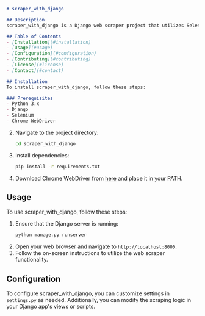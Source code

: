 ```markdown
# scraper_with_django

## Description
scraper_with_django is a Django web scraper project that utilizes Selenium for web scraping tasks.

## Table of Contents
- [Installation](#installation)
- [Usage](#usage)
- [Configuration](#configuration)
- [Contributing](#contributing)
- [License](#license)
- [Contact](#contact)

## Installation
To install scraper_with_django, follow these steps:

### Prerequisites
- Python 3.x
- Django
- Selenium
- Chrome WebDriver

   ```
2. Navigate to the project directory:
   ```bash
   cd scraper_with_django
   ```
3. Install dependencies:
   ```bash
   pip install -r requirements.txt
   ```
4. Download Chrome WebDriver from [here](https://chromedriver.chromium.org/downloads) and place it in your PATH.

## Usage
To use scraper_with_django, follow these steps:

1. Ensure that the Django server is running:
   ```bash
   python manage.py runserver
   ```
2. Open your web browser and navigate to `http://localhost:8000`.
3. Follow the on-screen instructions to utilize the web scraper functionality.

## Configuration
To configure scraper_with_django, you can customize settings in `settings.py` as needed. Additionally, you can modify the scraping logic in your Django app's views or scripts.
